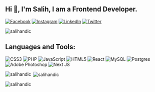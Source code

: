 ## Hi 👋, I'm Salih, I am a Frontend Developer.

[![Facebook](https://img.shields.io/badge/Facebook-%231877F2.svg?logo=Facebook&logoColor=white)](https://facebook.com/salihandic) [![Instagram](https://img.shields.io/badge/Instagram-%23E4405F.svg?logo=Instagram&logoColor=white)](https://instagram.com/salihandic) [![LinkedIn](https://img.shields.io/badge/LinkedIn-%230077B5.svg?logo=linkedin&logoColor=white)](https://linkedin.com/in/salihandic) [![Twitter](https://img.shields.io/badge/Twitter-%231DA1F2.svg?logo=Twitter&logoColor=white)](https://twitter.com/salihandic) 

<p align="left"> <img src="https://komarev.com/ghpvc/?username=salihandic&label=Profile%20views&color=0e75b6&style=flat" alt="salihandic" /> </p>

## Languages and Tools:
![CSS3](https://img.shields.io/badge/css3-%231572B6.svg?style=for-the-badge&logo=css3&logoColor=white) ![PHP](https://img.shields.io/badge/php-%23777BB4.svg?style=for-the-badge&logo=php&logoColor=white) ![JavaScript](https://img.shields.io/badge/javascript-%23323330.svg?style=for-the-badge&logo=javascript&logoColor=%23F7DF1E) ![HTML5](https://img.shields.io/badge/html5-%23E34F26.svg?style=for-the-badge&logo=html5&logoColor=white) ![React](https://img.shields.io/badge/react-%2320232a.svg?style=for-the-badge&logo=react&logoColor=%2361DAFB) ![MySQL](https://img.shields.io/badge/mysql-%2300f.svg?style=for-the-badge&logo=mysql&logoColor=white) ![Postgres](https://img.shields.io/badge/postgres-%23316192.svg?style=for-the-badge&logo=postgresql&logoColor=white) ![Adobe Photoshop](https://img.shields.io/badge/adobephotoshop-%2331A8FF.svg?style=for-the-badge&logo=adobephotoshop&logoColor=white) ![Next JS](https://img.shields.io/badge/Next-black?style=for-the-badge&logo=next.js&logoColor=white)

<p><img align="left" src="https://github-readme-stats.vercel.app/api/top-langs?username=salihandic&show_icons=true&locale=en&layout=compact" alt="salihandic" /></p>

<p>&nbsp;<img align="center" src="https://github-readme-stats.vercel.app/api?username=salihandic&show_icons=true&locale=en" alt="salihandic" /></p>

<p><img align="center" src="https://github-readme-streak-stats.herokuapp.com/?user=salihandic&" alt="salihandic" /></p>

